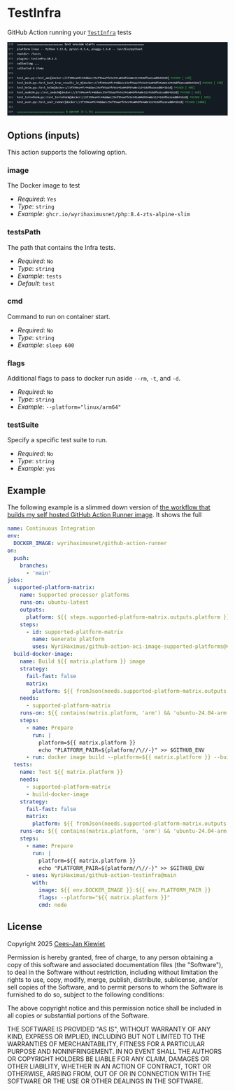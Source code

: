 # TestInfra

GitHub Action running your [`TestInfra`](https://testinfra.readthedocs.io/en/latest/) tests

![Example output showing this action in action](images/test-infra-output.png)

## Options (inputs)

This action supports the following option.

### image

The Docker image to test

* *Required*: `Yes`
* *Type*: `string`
* *Example*: `ghcr.io/wyrihaximusnet/php:8.4-zts-alpine-slim`

### testsPath

The path that contains the Infra tests.

* *Required*: `No`
* *Type*: `string`
* *Example*: `tests`
* *Default*: `test`

### cmd

Command to run on container start.

* *Required*: `No`
* *Type*: `string`
* *Example*: `sleep 600`

### flags

Additional flags to pass to docker run aside `--rm`, `-t`, and `-d`.

* *Required*: `No`
* *Type*: `string`
* *Example*: `--platform="linux/arm64"`

### testSuite

Specify a specific test suite to run.

* *Required*: `No`
* *Type*: `string`
* *Example*: `yes`

## Example

The following example is a slimmed down version of [the workflow that builds my self hosted GitHub Action Runner image](https://github.com/WyriHaximusNet/docker-github-action-runner/blob/33bc83dba052404622b846946084e40b19bb4821/.github/workflows/main.yml).
It shows the full 

```yaml
name: Continuous Integration
env:
  DOCKER_IMAGE: wyrihaximusnet/github-action-runner
on:
  push:
    branches:
      - 'main'
jobs:
  supported-platform-matrix:
    name: Supported processor platforms
    runs-on: ubuntu-latest
    outputs:
      platform: ${{ steps.supported-platform-matrix.outputs.platform }}
    steps:
      - id: supported-platform-matrix
        name: Generate platform
        uses: WyriHaximus/github-action-oci-image-supported-platforms@v1
  build-docker-image:
    name: Build ${{ matrix.platform }} image
    strategy:
      fail-fast: false
      matrix:
        platform: ${{ fromJson(needs.supported-platform-matrix.outputs.platform) }}
    needs:
      - supported-platform-matrix
    runs-on: ${{ contains(matrix.platform, 'arm') && 'ubuntu-24.04-arm' || 'ubuntu-24.04' }}
    steps:
      - name: Prepare
        run: |
          platform=${{ matrix.platform }}
          echo "PLATFORM_PAIR=${platform//\//-}" >> $GITHUB_ENV
      - run: docker image build --platform=${{ matrix.platform }} --build-arg BUILD_DATE=`date -u +"%Y-%m-%dT%H:%M:%SZ"` --build-arg VCS_REF=`git rev-parse --short HEAD` -t "${DOCKER_IMAGE}:${{ env.PLATFORM_PAIR }}" --no-cache .
  tests:
    name: Test ${{ matrix.platform }}
    needs:
      - supported-platform-matrix
      - build-docker-image
    strategy:
      fail-fast: false
      matrix:
        platform: ${{ fromJson(needs.supported-platform-matrix.outputs.platform) }}
    runs-on: ${{ contains(matrix.platform, 'arm') && 'ubuntu-24.04-arm' || 'ubuntu-24.04' }}
    steps:
      - name: Prepare
        run: |
          platform=${{ matrix.platform }}
          echo "PLATFORM_PAIR=${platform//\//-}" >> $GITHUB_ENV
      - uses: WyriHaximus/github-action-testinfra@main
        with:
          image: ${{ env.DOCKER_IMAGE }}:${{ env.PLATFORM_PAIR }}
          flags: --platform="${{ matrix.platform }}"
          cmd: node
```

## License ##

Copyright 2025 [Cees-Jan Kiewiet](http://wyrihaximus.net/)

Permission is hereby granted, free of charge, to any person
obtaining a copy of this software and associated documentation
files (the "Software"), to deal in the Software without
restriction, including without limitation the rights to use,
copy, modify, merge, publish, distribute, sublicense, and/or sell
copies of the Software, and to permit persons to whom the
Software is furnished to do so, subject to the following
conditions:

The above copyright notice and this permission notice shall be
included in all copies or substantial portions of the Software.

THE SOFTWARE IS PROVIDED "AS IS", WITHOUT WARRANTY OF ANY KIND,
EXPRESS OR IMPLIED, INCLUDING BUT NOT LIMITED TO THE WARRANTIES
OF MERCHANTABILITY, FITNESS FOR A PARTICULAR PURPOSE AND
NONINFRINGEMENT. IN NO EVENT SHALL THE AUTHORS OR COPYRIGHT
HOLDERS BE LIABLE FOR ANY CLAIM, DAMAGES OR OTHER LIABILITY,
WHETHER IN AN ACTION OF CONTRACT, TORT OR OTHERWISE, ARISING
FROM, OUT OF OR IN CONNECTION WITH THE SOFTWARE OR THE USE OR
OTHER DEALINGS IN THE SOFTWARE.
